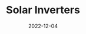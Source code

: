 ---
title: "Solar Inverters"
date: 2022-12-04
# url: disclaimer
module_image: /images/SolarInverters.jpg
module_heading: solarinverters
description: ""
# save as draft
draft: false
type: diy-list
---